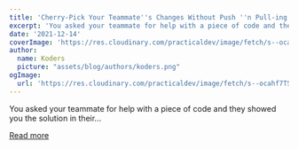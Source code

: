 ```yaml
---
title: 'Cherry-Pick Your Teammate''s Changes Without Push ''n Pull-ing To Your Repo In Android Studio'
excerpt: 'You asked your teammate for help with a piece of code and they showed you the solution in their...'
date: '2021-12-14'
coverImage: 'https://res.cloudinary.com/practicaldev/image/fetch/s--ocahf7TS--/c_imagga_scale,f_auto,fl_progressive,h_420,q_auto,w_1000/https://dev-to-uploads.s3.amazonaws.com/uploads/articles/mxxw6c94pquapf832bqy.png'
author:
  name: Koders
  picture: "assets/blog/authors/koders.png"
ogImage:
  url: 'https://res.cloudinary.com/practicaldev/image/fetch/s--ocahf7TS--/c_imagga_scale,f_auto,fl_progressive,h_420,q_auto,w_1000/https://dev-to-uploads.s3.amazonaws.com/uploads/articles/mxxw6c94pquapf832bqy.png'
---
```


You asked your teammate for help with a piece of code and they showed you the solution in their...

[Read more](https://dev.to/gitlive/cherry-pick-your-teammates-changes-without-push-n-pull-ing-to-your-repo-in-android-studio-3dnf)
